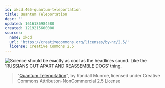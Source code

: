 ```yaml
---
id: xkcd.465-quantum-teleportation
title: Quantum Teleportation
desc: ''
updated: 1616186984580
created: 1219215600000
sources:
  name: xkcd
  url: 'https://creativecommons.org/licenses/by-nc/2.5/'
  license: Creative Commons 2.5
---
```

![Science should be exactly as cool as the headlines sound.  Like the 'RUSSIANS CUT APART AND REASSEMBLE DOGS' thing.](https://imgs.xkcd.com/comics/quantum_teleportation.png)
> "[Quantum Teleportation](https://xkcd.com/465/)", by Randall Munroe, licensed under Creative Commons Attribution-NonCommercial 2.5 License

